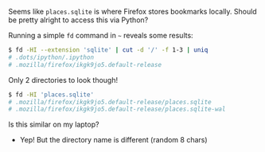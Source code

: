Seems like `places.sqlite` is where Firefox stores bookmarks locally. Should be pretty alright to
access this via Python?

Running a simple `fd` command in `~` reveals some results:

```bash
$ fd -HI --extension 'sqlite' | cut -d '/' -f 1-3 | uniq
# .dots/ipython/.ipython
# .mozilla/firefox/ikgk9jo5.default-release
```

Only 2 directories to look though!
```bash
$ fd -HI 'places.sqlite'
# .mozilla/firefox/ikgk9jo5.default-release/places.sqlite
# .mozilla/firefox/ikgk9jo5.default-release/places.sqlite-wal
```

Is this similar on my laptop?
* Yep! But the directory name is different (random 8 chars)

